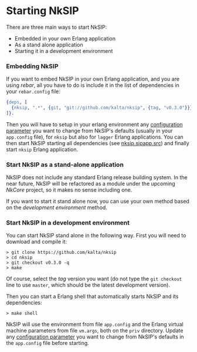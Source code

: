 # Starting NkSIP

There are three main ways to start NkSIP:
* Embedded in your own Erlang application
* As a stand alone application
* Starting it in a development environment

### Embedding NkSIP

If you want to embed NkSIP in your own Erlang application, and you are using _rebar_, all you have to do is include it in the list of dependencies in your `rebar.config` file:

```erlang
{deps, [
  {nksip, ".*", {git, "git://github.com/kalta/nksip", {tag, "v0.3.0"}}}
]}.
```
 
Then you will have to setup in your erlang environment any [configuration parameter](../reference/configuration.md) you want to change from NkSIP's defaults (usually in your `app.config` file), for `nksip` but also for `lagger` Erlang applications. You can then start NkSIP starting all dependencies (see [nksip.sipapp.src](../../src/nksip.app.src)) and finally start `nksip` Erlang application.


### Start NkSIP as a stand-alone application

NkSIP does not include any standard Erlang release building system. In the near future, NkSIP will be refactored as a module under the upcoming _NkCore_ project, so it makes no sense including one.

If you want to start it stand alone now, you can use your own method based on the _development environment_ method.


### Start NkSIP in a development environment

You can start NkSIP stand alone in the following way. First you will need to download and compile it:
```
> git clone https://github.com/kalta/nksip
> cd nksip
> git checkout v0.3.0 -q
> make
```

Of course, select the _tag_ version you want (do not type the `git checkout` line to use `master`, which should be the latest development version).

Then you can start a Erlang shell that automatically starts NkSIP and its dependencies:
```
> make shell
```

NkSIP will use the environment from file `app.config` and the Erlang virtual machine parameters from file `vm.args`, both on the `priv` directory. Update any [configuration parameter](../reference/configuration.md) you want to change from NkSIP's defaults in the `app.config` file before starting.

